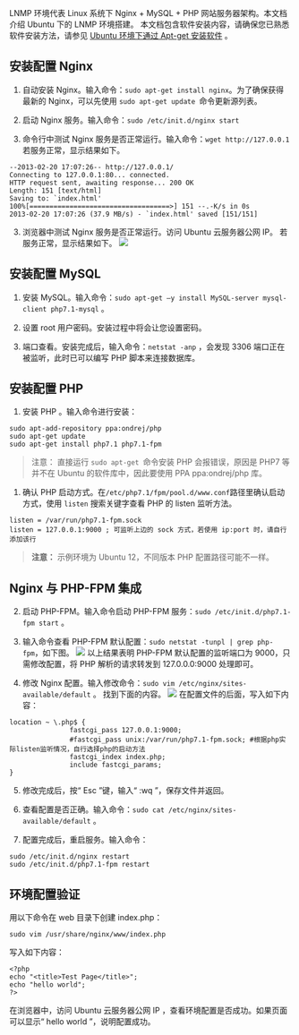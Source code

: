 LNMP 环境代表 Linux 系统下 Nginx + MySQL + PHP 网站服务器架构。本文档介绍 Ubuntu 下的 LNMP 环境搭建。
本文档包含软件安装内容，请确保您已熟悉软件安装方法，请参见 [Ubuntu 环境下通过 Apt-get 安装软件](/doc/product/213/Ubuntu%E7%8E%AF%E5%A2%83%E4%B8%8B%E9%80%9A%E8%BF%87Apt-get%E5%AE%89%E8%A3%85%E8%BD%AF%E4%BB%B6) 。

## 安装配置 Nginx
1. 自动安装 Nginx。输入命令：` sudo apt-get install nginx `。为了确保获得最新的 Nginx，可以先使用 `sudo apt-get update `命令更新源列表。
1. 启动 Nginx 服务。输入命令：`sudo /etc/init.d/nginx start`

2.  命令行中测试 Nginx 服务是否正常运行。输入命令：`wget http://127.0.0.1`
若服务正常，显示结果如下。
```
--2013-02-20 17:07:26-- http://127.0.0.1/
Connecting to 127.0.0.1:80... connected.
HTTP request sent, awaiting response... 200 OK
Length: 151 [text/html]
Saving to: `index.html'
100%[===================================>] 151 --.-K/s in 0s 
2013-02-20 17:07:26 (37.9 MB/s) - `index.html' saved [151/151]
```

3. 浏览器中测试 Nginx 服务是否正常运行。访问 Ubuntu 云服务器公网 IP。
若服务正常，显示结果如下。
![](https://mc.qcloudimg.com/static/img/fce31b900d308c4a5d57b1d316574a58/image.png)

## 安装配置 MySQL
1. 安装 MySQL。输入命令：`sudo apt-get –y install MySQL-server mysql-client php7.1-mysql` 。

2. 设置 root 用户密码。安装过程中将会让您设置密码。

3. 端口查看。安装完成后，输入命令：`netstat -anp` ，会发现  3306 端口正在被监听，此时已可以编写 PHP 脚本来连接数据库。


## 安装配置 PHP
1. 安装 PHP 。输入命令进行安装：
```
sudo apt-add-repository ppa:ondrej/php
sudo apt-get update
sudo apt-get install php7.1 php7.1-fpm
```
>注意：
>直接运行 `sudo apt-get `命令安装 PHP 会报错误，原因是 PHP7 等并不在 Ubuntu 的软件库中，因此要使用 PPA ppa:ondrej/php 库。
1. 确认 PHP 启动方式。在`/etc/php7.1/fpm/pool.d/www.conf`路径里确认启动方式，使用 `listen` 搜索关键字查看 PHP 的 listen 监听方法。 
```
listen = /var/run/php7.1-fpm.sock
listen = 127.0.0.1:9000 ; 可监听上边的 sock 方式，若使用 ip:port 时，请自行添加该行
```
>**注意：**
>示例环境为 Ubuntu 12，不同版本 PHP 配置路径可能不一样。

## Nginx 与 PHP-FPM 集成
2. 启动 PHP-FPM。输入命令启动 PHP-FPM 服务：`sudo /etc/init.d/php7.1-fpm start` 。

3. 输入命令查看 PHP-FPM 默认配置：`sudo netstat -tunpl | grep php-fpm`，如下图。
![](https://mccdn.qcloud.com/img56b01de8b9657.png)
以上结果表明 PHP-FPM 默认配置的监听端口为 9000，只需修改配置，将 PHP 解析的请求转发到 127.0.0.0:9000 处理即可。

4. 修改 Nginx 配置。输入修改命令：`sudo vim /etc/nginx/sites-available/default` 。
找到下面的内容。
![](https://mccdn.qcloud.com/img56b01e58b221e.png)
在配置文件的后面，写入如下内容：
```
location ~ \.php$ {
               fastcgi_pass 127.0.0.1:9000;
               #fastcgi_pass unix:/var/run/php7.1-fpm.sock; #根据php实际listen监听情况，自行选择php的启动方法
               fastcgi_index index.php;
               include fastcgi_params;
}
```

5. 修改完成后，按“ Esc ”键，输入“ :wq ”，保存文件并返回。

6. 查看配置是否正确。输入命令：`sudo cat /etc/nginx/sites-available/default` 。

7. 配置完成后，重启服务。输入命令：
```
sudo /etc/init.d/nginx restart 
sudo /etc/init.d/php7.1-fpm restart
```

## 环境配置验证
用以下命令在 web 目录下创建 index.php：
```
sudo vim /usr/share/nginx/www/index.php
```
写入如下内容：
```
<?php
echo "<title>Test Page</title>";
echo "hello world";
?>
```
在浏览器中，访问 Ubuntu 云服务器公网 IP ，查看环境配置是否成功。如果页面可以显示“ hello world ”，说明配置成功。

